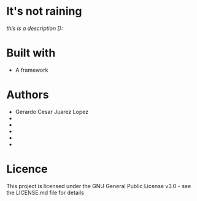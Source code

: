 # It's not raining
*this is a description D:*

# Built with
* A framework

# Authors
* Gerardo Cesar Juarez Lopez
* 
* 
* 
* 
* 

# Licence
This project is licensed under the GNU General Public License v3.0 - see the LICENSE.md file for details